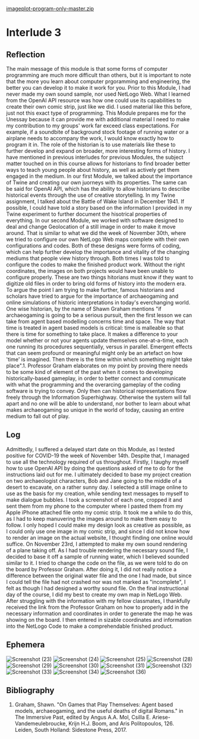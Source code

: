 [imageplot-program-only-master.zip](https://github.com/parkerbignell/Interlude-3/files/10149726/imageplot-program-only-master.zip)
# Interlude 3 
## Reflection
The main message of this module is that some forms of computer programming are much more difficult than others, but it is important to note that the more you learn about computer prgoramming and engineering, the better you can develop it to make it work for you. Prior to this Module, I had never made my own sound sample, nor used NetLogo Web. What I learned from the OpenAI API resource was how one could use its capabilities to create their own comic strip, just like we did. I used material like this before, just not this exact type of programming. This Module prepares me for the Unessay because it can provide me with additional material I need to make my contribution to my groups' work far exceed class expectations. For example, if a soundbite of background stock footage of running water or a airplane needs to accompany the work, I would know exactly how to program it in. 
The role of the historian is to use materials like these to further develop and expand on broader, more interesting forms of history. I have mentioned in previous interludes for previous Modules, the subject matter touched on in this course allows for historians to find broader better ways to teach young people about history, as well as actively get them engaged in the medium. In our first Module, we talked about the importance of Twine and creating our own juorneys with its properties. The same can be said for OpenAI API, which has the ability to allow historians to describe historical events through the use of creative storytelling. In my Twine assignment, I talked about the Battle of Wake Island in December 1941. If possible, I could have told a story based on the information I provided in my Twine experiment to further document the hisotrical properties of everything.
In our second Module, we worked with software designed to deal and change Geolocation of a still image in order to make it move around. That is similar to what we did the week of November 30th, where we tried to configure our own NetLogo Web maps complete with their own configurations and codes. Both of these designs were forms of coding, which can help further develop the importance and vitality of the changing mediums that people view history through. Both times I was told to configure the codes to make the finished product work. Without the right coordinates, the images on both projects would have been unable to configure properly. These are two things hitorians must know if they want to digitize old files in order to bring old forms of history into the modern era. 
To argue the point I am trying to make further, famous historians and scholars have tried to argue for the importance of archaeogaming and online simulations of historic interpretations in today's everchanging world. One wise historian, by the name of Shawn Graham mentions "if archaeogaming is going to be a serious pursuit, then the first lesson we can take from agent based modelling concerns time and space. The way that time is treated in agent based models is critical: time is malleable so that there is time for something to take place. It makes a difference to your model whether or not your agents update themselves one-at-a-time, each one running its procedures sequentially, versus in parallel. Emergent effects that can seem profound or meaningful might only be an artefact on how 'time' is imagined. Then there is the time within which something might take place".1.
Professor Graham elaborates on my point by proving there needs to be some kind of element of the past when it comes to developing historically-based gameplay, in order to better connect and communicate with what the programming and the overarcing gameplay of the coding software is trying to convey. Only then can historical representations flow freely through the Information Superhighway. Otherwise the system will fall apart and no one will be able to understand, nor bother to learn about what makes archaeogaming so unique in the world of today, causing an entire medium to fall out of play.  
## Log
Admittedly, I suffered a delayed start date on this Module, as I tested positive for COVID-19 the week of November 14th. Despite that, I managed to use all the technology required of us throughout. Firstly, I taughy myself how to use OpenAI API by doing the questions asked of me to do for the instructions laid out for me. I ultimately decided to base my project creation on two archaeologist characters, Bob and Jane going to the middle of a desert to excavate, on a rather sunny day. I selected a still image online to use as the basis for my creation, while sending text messages to myself to make dialogue bubbles. I took a screenshot of each one, cropped it and sent them from my phone to the computer where I pasted them from my Apple iPhone attached file onto my comic strip. It took me a while to do this, as I had to keep manuvering the images around to make them easy to follow. I only hoped I could make my design look as creative as possible, as I could only use one image in my comic strip, and since I did not know how to render an image on the actual website, I thought finding one online would suffice. 
On November 23rd, I attempted to make my own sound rendering of a plane taking off. As I had trouble rendering the necessary sound file, I decided to base it off a sample of running water, which I believed sounded similar to it. I tried to change the code on the file, as we were told to do on the board by Professor Graham. After doing it, I did not really notice a difference between the original water file and the one I had made, but since I could tell the file had not crashed nor was not marked as "incomplete", I felt as though I had designed a worthy sound file.
On the final instructional day of the course, I did my best to create my own map in NetLogo Web. After struggling with the information with my fellow classmates, I thankfully received the link from the Professor Graham on how to properly add in the necessary information and coordinates in order to generate the map he was showing on the board. I then entered in sizable coordinates and information into the NetLogo Code to make a comprehendable finished product.  
## Ephemera
![Screenshot (23)](https://user-images.githubusercontent.com/113065635/205521754-58ad13aa-7e0f-4855-835d-896d062cf076.png)
![Screenshot (24)](https://user-images.githubusercontent.com/113065635/205521789-b061df2a-d9ce-4c6d-9dca-05ace52842d3.png)
![Screenshot (25)](https://user-images.githubusercontent.com/113065635/205521815-3b8807b3-ee56-405b-b7c8-3bd6dfd3e092.png)
![Screenshot (28)](https://user-images.githubusercontent.com/113065635/205521824-f8f0ec3c-0938-40c8-bd6f-30488a21c845.png)
![Screenshot (29)](https://user-images.githubusercontent.com/113065635/205521829-aa9f405a-6954-4e69-9077-365e6650be69.png)
![Screenshot (30)](https://user-images.githubusercontent.com/113065635/205521833-93fc33dd-0be0-4327-b792-418f7b59435b.png)
![Screenshot (31)](https://user-images.githubusercontent.com/113065635/205521835-d50bcabb-bebe-49f4-aeb8-2e9fd4cd2fb1.png)
![Screenshot (32)](https://user-images.githubusercontent.com/113065635/205521841-debcea41-aff0-4916-8e96-9561c4d23d90.png)
![Screenshot (33)](https://user-images.githubusercontent.com/113065635/205521848-6d1555db-0f7f-4bbe-b863-551c51cde37a.png)
![Screenshot (34)](https://user-images.githubusercontent.com/113065635/205521854-649124bd-f57f-4c2a-9f28-d0be3983ab00.png)
![Screenshot (36)](https://user-images.githubusercontent.com/113065635/205521855-33cbd168-58af-4b69-923a-d5d268f5683a.png) 
## Bibliography
1. Graham, Shawn. "On Games that Play Themselves: Agent based models, archaeogaming, and the useful deaths of digital Romans." in The Immersive Past, edited by Angus A.A. Mol, Csilla E. Ariese-Vandemeulebroucke, Krijn H.J. Boom, and Aris Politopoulos, 126. Leiden, South Holland: Sidestone Press, 2017.
